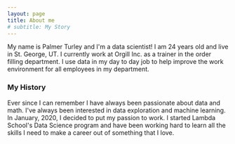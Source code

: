 ```yaml
---
layout: page
title: About me
# subtitle: My Story
---
```


My name is Palmer Turley and I'm a data scientist! I am 24 years old and live in St. George, UT. I currently work at Orgill Inc. as a trainer in the order filling department. I use data in my day to day job to help improve the work environment for all employees in my department.
 

### My History

Ever since I can remember I have always been passionate about data and math. I've always been interested in data exploration and machine learning. In January, 2020, I decided to put my passion to work. I started Lambda School's Data Science program and have been working hard to learn all the skills I need to make a career out of something that I love.
